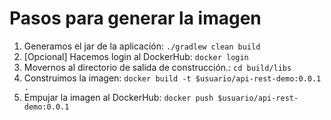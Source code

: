 # Pasos para generar la imagen

1. Generamos el jar de la aplicación: `./gradlew clean build`
2. [Opcional] Hacemos login al DockerHub: `docker login`
3. Movernos al directorio de salida de construcción.: `cd build/libs`
4. Construimos la imagen: `docker build -t $usuario/api-rest-demo:0.0.1 .`
5. Empujar la imagen al DockerHub: `docker push $usuario/api-rest-demo:0.0.1`
